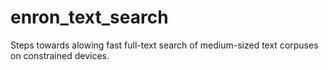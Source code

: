 enron_text_search
=================

Steps towards alowing fast full-text search of medium-sized text corpuses on constrained devices.
